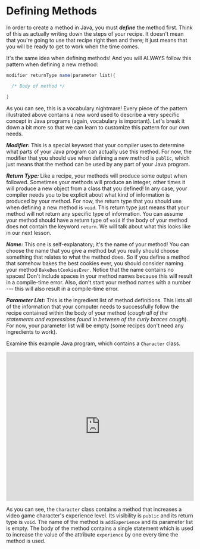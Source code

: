 Defining Methods
================

In order to create a method in Java, you must ***define*** the method first. Think of this as actually writing down the steps of your recipe. It doesn't mean that you're going to use that recipe right then and there; it just means that you will be ready to get to work when the time comes.

It's the same idea when defining methods! And you will ALWAYS follow this pattern when defining a new method:

```java
modifier returnType name(parameter list){

  /* Body of method */

}

```

As you can see, this is a vocabulary nightmare! Every piece of the pattern illustrated above contains a new word used to describe a very specific concept in Java programs (again, vocabulary is important). Let's break it down a bit more so that we can learn to customize this pattern for our own needs.

***Modifier:*** This is a special keyword that your compiler uses to determine what parts of your Java program can actually use this method. For now, the modifier that you should use when defining a new method is `public`, which just means that the method can be used by any part of your Java program.


***Return Type:*** Like a recipe, your methods will produce some output when followed. Sometimes your methods will produce an integer, other times it will produce a new object from a class that you defined! In any case, your compiler needs you to be explicit about what kind of information is produced by your method. For now, the return type that you should use when defining a new method is `void`. This return type just means that your method will not return any specific type of information. You can assume your method should have a return type of `void` if the body of your method does not contain the keyword `return`. We will talk about what this looks like in our next lesson.

***Name:*** This one is self-explanatory; it's the name of your method! You can choose the name that you give a method but you really should choose something that relates to what the method does. So if you define a method that somehow bakes the best cookies ever, you should consider naming your method `BakeBestCookiesEver`. Notice that the name contains no spaces! Don't include spaces in your method names because this will result in a compile-time error. Also, don't start your method names with a number --- this will also result in a compile-time error.

***Parameter List:*** This is the ingredient list of method definitions. This lists all of the information that your computer needs to successfully follow the recipe contained within the body of your method (*cough all of the statements and expressions found in between of the curly braces cough*). For now, your parameter list will be empty (some recipes don't need any ingredients to work).  

Examine this example Java program, which contains a `Character` class.

<iframe height="400px" width="100%" src="https://repl.it/@SoniaSpindt1/61-Defining-Methods?lite=true" scrolling="no" frameborder="no" allowtransparency="true" allowfullscreen="true" sandbox="allow-forms allow-pointer-lock allow-popups allow-same-origin allow-scripts allow-modals"></iframe>

As you can see, the `Character` class contains a method that increases a video game character's experience level. Its visibility is `public` and its return type is `void`. The name of the method is `addExperience` and its parameter list is empty. The body of the method contains a single statement which is used to increase the value of the attribute `experience` by one every time the method is used.
